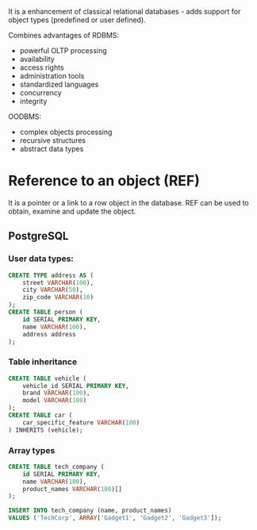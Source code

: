 It is a enhancement of classical relational databases - adds support for object types (predefined or user defined).

Combines advantages of RDBMS:
- powerful OLTP processing
- availability
- access rights
- administration tools
- standardized languages
- concurrency
- integrity

OODBMS:
- complex objects processing
- recursive structures
- abstract data types

# Reference to an object (REF)
It is a pointer or a link to a row object in the database. REF can be used to obtain, examine and update the object.

## PostgreSQL
### User data types:
```sql
CREATE TYPE address AS (
	street VARCHAR(100),
	city VARCHAR(50),
	zip_code VARCHAR(10)
);
CREATE TABLE person (
	id SERIAL PRIMARY KEY,
	name VARCHAR(100),
	address address
);
```

### Table inheritance
```sql
CREATE TABLE vehicle (
    vehicle_id SERIAL PRIMARY KEY,
    brand VARCHAR(100),
    model VARCHAR(100)
);
CREATE TABLE car (
    car_specific_feature VARCHAR(100)
) INHERITS (vehicle);
```

### Array types
```sql
CREATE TABLE tech_company (
    id SERIAL PRIMARY KEY,
    name VARCHAR(100),
    product_names VARCHAR(100)[]
);

INSERT INTO tech_company (name, product_names)
VALUES ('TechCorp', ARRAY['Gadget1', 'Gadget2', 'Gadget3']);
```
